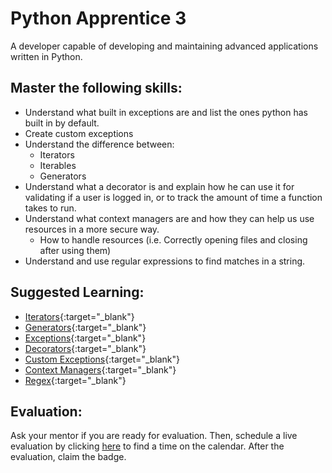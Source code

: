 # Python Apprentice 3

A developer capable of developing and maintaining advanced applications written in Python.

## Master the following skills:

- Understand what built in exceptions are and list the ones python has built in by default.
- Create custom exceptions
- Understand the difference between:
  - Iterators
  - Iterables
  - Generators
- Understand what a decorator is and explain how he can use it for validating if a user is logged in, or to track the amount of time a function takes to run.
- Understand what context managers are and how they can help us use resources in a more secure way.
  - How to handle resources (i.e. Correctly opening files and closing after using them)
- Understand and use regular expressions to find matches in a string.

## Suggested Learning:

- [Iterators](https://www.programiz.com/python-programming/iterator){:target="\_blank"}
- [Generators](https://www.programiz.com/python-programming/generator){:target="\_blank"}
- [Exceptions](https://www.programiz.com/python-programming/exceptions){:target="\_blank"}
- [Decorators](https://www.programiz.com/python-programming/decorator){:target="\_blank"}
- [Custom Exceptions](https://www.programiz.com/python-programming/user-defined-exception){:target="\_blank"}
- [Context Managers](https://dbader.org/blog/python-context-managers-and-with-statement){:target="\_blank"}
- [Regex](https://www.programiz.com/python-programming/regex){:target="\_blank"}

## Evaluation:

Ask your mentor if you are ready for evaluation. Then, schedule a live evaluation by clicking [here](https://calendly.com/codex-evaluations/full-stack) to find a time on the calendar. After the evaluation, claim the badge.
